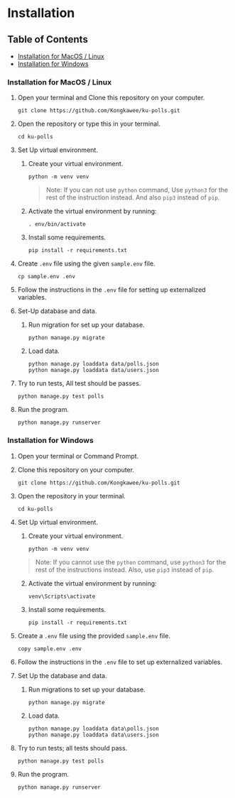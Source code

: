 # Installation

## Table of Contents
- [Installation for MacOS / Linux](#installation-for-macos--linux)
- [Installation for Windows](#installation-for-windows)

### Installation for MacOS / Linux

1. Open your terminal and Clone this repository on your computer.
   ```
   git clone https://github.com/Kongkawee/ku-polls.git
   ```
   
2. Open the repository or type this in your terminal.
   ```
   cd ku-polls
   ```
   
3. Set Up virtual environment.  
   1. Create your virtual environment.
      ```
      python -m venv venv
      ```
      > Note: If you can not use `python` command, Use `python3` for the rest 
   of the instruction instead. And also `pip3` instead of `pip`.
   2. Activate the virtual environment by running:
      ```
      . env/bin/activate 
      ```
   3. Install some requirements.
      ```
      pip install -r requirements.txt
      ```
4. Create `.env` file using the given `sample.env` file.
      ```
      cp sample.env .env
      ```
5. Follow the instructions in the `.env` file for setting up externalized variables.
6. Set-Up database and data.
   1. Run migration for set up your database.
      ```
      python manage.py migrate
      ```
   2. Load data.
      ```
      python manage.py loaddata data/polls.json
      python manage.py loaddata data/users.json
      ```
7. Try to run tests, All test should be passes.
      ```
      python manage.py test polls
      ```
8. Run the program.
      ```
      python manage.py runserver
      ```

### Installation for Windows

1. Open your terminal or Command Prompt.
2. Clone this repository on your computer.
   ```
   git clone https://github.com/Kongkawee/ku-polls.git
   ```
3. Open the repository in your terminal.
   ```
   cd ku-polls
   ```

4. Set Up virtual environment.
   1. Create your virtual environment.
      ```
      python -m venv venv
      ```
   > Note: If you cannot use the `python` command, use `python3` 
for the rest of the instructions instead. Also, use `pip3` instead of `pip`.
   2. Activate the virtual environment by running:
      ```
      venv\Scripts\activate
      ```
   3. Install some requirements.
      ```
      pip install -r requirements.txt
      ```
5. Create a `.env` file using the provided `sample.env` file.
   ```
   copy sample.env .env
   ```
6. Follow the instructions in the `.env` file to set up externalized variables.

7. Set Up the database and data.
   1. Run migrations to set up your database.
      ```
      python manage.py migrate
      ```
   2. Load data.
      ```
      python manage.py loaddata data\polls.json
      python manage.py loaddata data\users.json
      ```
8. Try to run tests; all tests should pass.
   ```
   python manage.py test polls
   ```
9. Run the program.
   ```
   python manage.py runserver
   ```

